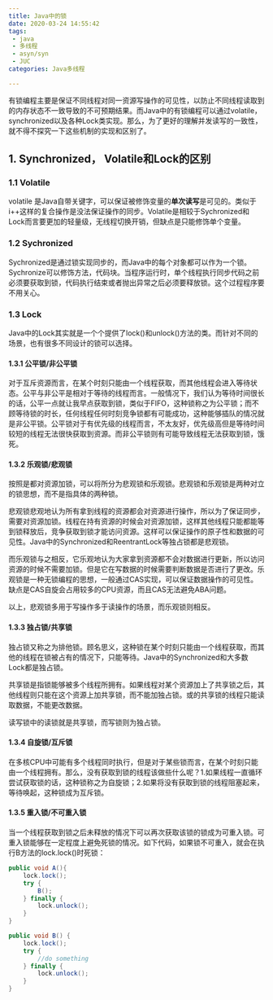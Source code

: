 ```yaml
---
title: Java中的锁
date: 2020-03-24 14:55:42
tags:
 - java
 - 多线程
 - asyn/syn
 - JUC
categories: Java多线程

---
```


有锁编程主要是保证不同线程对同一资源写操作的可见性，以防止不同线程读取到的内存状态不一致导致的不可预期结果。而Java中的有锁编程可以通过volatile，synchronized以及各种Lock类实现。那么，为了更好的理解并发读写的一致性，就不得不探究一下这些机制的实现和区别了。

<!-- more -->

## 1. Synchronized， Volatile和Lock的区别

### 1.1 Volatile

volatile 是Java自带关键字，可以保证被修饰变量的**单次读写**是可见的。类似于i++这样的复合操作是没法保证操作的同步。Volatile是相较于Sychronized和Lock而言要更加的轻量级，无线程切换开销，但缺点是只能修饰单个变量。

### 1.2 Sychronized

Sychronized是通过锁实现同步的，而Java中的每个对象都可以作为一个锁。Sychronize可以修饰方法，代码块。当程序运行时，单个线程执行同步代码之前必须要获取到锁，代码执行结束或者抛出异常之后必须要释放锁。这个过程程序要不用关心。

### 1.3 Lock

Java中的Lock其实就是一个个提供了lock()和unlock()方法的类。而针对不同的场景，也有很多不同设计的锁可以选择。  

#### 1.3.1 公平锁/非公平锁

对于互斥资源而言，在某个时刻只能由一个线程获取，而其他线程会进入等待状态。公平与非公平是相对于等待的线程而言。一般情况下，我们认为等待时间很长的话，公平一点就让我早点获取到锁，类似于FIFO，这种锁称之为公平锁；而不顾等待锁的时长，任何线程任何时刻竞争锁都有可能成功，这种能够插队的情况就是非公平锁。公平锁对于有优先级的线程而言，不太友好，优先级高但是等待时间较短的线程无法很快获取到资源。而非公平锁则有可能导致线程无法获取到锁，饿死。 

#### 1.3.2 乐观锁/悲观锁  

按照是都对资源加锁，可以将所分为悲观锁和乐观锁。悲观锁和乐观锁是两种对立的锁思想，而不是指具体的两种锁。  

悲观锁悲观地认为所有拿到线程的资源都会对资源进行操作，所以为了保证同步，需要对资源加锁。线程在持有资源的时候会对资源加锁，这样其他线程只能都能等到锁释放后，竞争获取到锁才能访问资源。这样可以保证操作的原子性和数据的可见性。Java中的Synchronized和ReentrantLock等独占锁都是悲观锁。

而乐观锁与之相反，它乐观地认为大家拿到资源都不会对数据进行更新，所以访问资源的时候不需要加锁。但是它在写数据的时候需要判断数据是否进行了更改。乐观锁是一种无锁编程的思想，一般通过CAS实现，可以保证数据操作的可见性。缺点是CAS自旋会占用较多的CPU资源，而且CAS无法避免ABA问题。

以上，悲观锁多用于写操作多于读操作的场景，而乐观锁则相反。  

#### 1.3.3 独占锁/共享锁

独占锁又称之为排他锁。顾名思义，这种锁在某个时刻只能由一个线程获取，而其他的线程在锁被占有的情况下，只能等待。Java中的Synchronized和大多数Lock都是独占锁。  

共享锁是指锁能够被多个线程所拥有。如果线程对某个资源加上了共享锁之后，其他线程则只能在这个资源上加共享锁，而不能加独占锁。或的共享锁的线程只能读取数据，不能更改数据。

读写锁中的读锁就是共享锁，而写锁则为独占锁。  

#### 1.3.4 自旋锁/互斥锁  

在多核CPU中可能有多个线程同时执行，但是对于某些锁而言，在某个时刻只能由一个线程拥有。那么，没有获取到锁的线程该做些什么呢？1.如果线程一直循环尝试获取锁的话，这种锁称之为自旋锁；2.如果将没有获取到锁的线程阻塞起来，等待唤起，这种锁成为互斥锁。

#### 1.3.5  重入锁/不可重入锁

当一个线程获取到锁之后未释放的情况下可以再次获取该锁的锁成为可重入锁。可重入锁能够在一定程度上避免死锁的情况。如下代码，如果锁不可重入，就会在执行B方法的lock.lock()时死锁：

```java
public void A(){
    lock.lock();
    try {
        B();
    } finally {
        lock.unlock();
    }
}

public void B() {
    lock.lock();
    try {
        //do something
    } finally {
        lock.unlock();
    }
}
```







